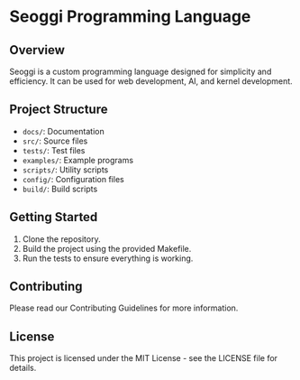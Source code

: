 # Seoggi Programming Language

## Overview
Seoggi is a custom programming language designed for simplicity and efficiency. It can be used for web development, AI, and kernel development.

## Project Structure
- `docs/`: Documentation
- `src/`: Source files
- `tests/`: Test files
- `examples/`: Example programs
- `scripts/`: Utility scripts
- `config/`: Configuration files
- `build/`: Build scripts

## Getting Started
1. Clone the repository.
2. Build the project using the provided Makefile.
3. Run the tests to ensure everything is working.

## Contributing
Please read our Contributing Guidelines for more information.

## License
This project is licensed under the MIT License - see the LICENSE file for details.
